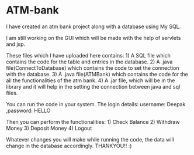 # ATM-bank
I have created an atm bank project along with a database using My SQL.


I am still working on the GUI which will be made with the help of servlets and jsp.


These files which I have uploaded here contains:
        1) A SQL file which contains the code for the table and entries in the database.
        2) A .java file(ConnectToDatabase) which contains the code to set the connection with the database.
        3) A .java file(ATMBank) which contains the code for the all the functionalities of the atm bank.
        4) A .jar file, which will be in the library and it will help in the setting the connection between java and sql files.


You can run the code in your system.
The login details: username: Deepak
                   ,password: HELLO
     
Then you can perform the functionalities:
                                        1) Check Balance
                                        2) Withdraw Money
                                        3) Deposit Money
                                        4) Logout
                                    
Whatever changes you will make while running the code, the data will change in the database accordingly.
THANKYOU!!  :)
                                          
